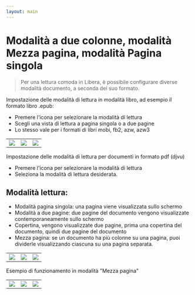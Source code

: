 ```yaml
---
layout: main
---
```


# Modalità a due colonne, modalità Mezza pagina, modalità Pagina singola

> Per una lettura comoda in Libera, è possibile configurare diverse modalità documento, a seconda del suo formato.

Impostazione delle modalità di lettura in modalità libro, ad esempio il formato libro .epub:

* Premere l'icona per selezionare la modalità di lettura
* Scegli una vista di lettura a pagina singola o a due pagine
* Lo stesso vale per i formati di libri mobi, fb2, azw, azw3

||||
|-|-|-|
|![](1.jpg)|![](2.jpg)|![](3.jpg)|

Impostazione delle modalità di lettura per documenti in formato pdf (djvu)

* Premere l'icona per selezionare la modalità di lettura
* Seleziona la modalità di lettura desiderata.

## Modalità lettura:

* Modalità pagina singola: una pagina viene visualizzata sullo schermo
* Modalità a due pagine: due pagine del documento vengono visualizzate contemporaneamente sullo schermo
* Copertina, vengono visualizzate due pagine, prima una copertina del documento, quindi due pagine del documento
* Mezza pagina: se un documento ha più colonne su una pagina, puoi dividerle visualizzando ciascuna su una pagina separata.

||||
|-|-|-|
|![](4.jpg)|![](5.jpg)|![](6.jpg)|

Esempio di funzionamento in modalità &quot;Mezza pagina&quot;

||||
|-|-|-|
|![](7.jpg)|![](8.jpg)|![](9.jpg)|
